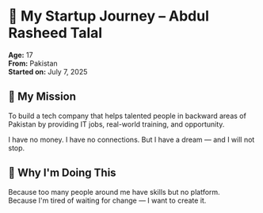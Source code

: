 # 🚀 My Startup Journey – Abdul Rasheed Talal

**Age:** 17  
**From:** Pakistan  
**Started on:** July 7, 2025

## 🎯 My Mission

To build a tech company that helps talented people in backward areas of Pakistan by providing IT jobs, real-world training, and opportunity.

I have no money. I have no connections. But I have a dream — and I will not stop.

## 📘 Why I'm Doing This

Because too many people around me have skills but no platform.  
Because I'm tired of waiting for change — I want to create it.
